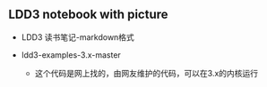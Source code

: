 ## LDD3  notebook with picture

- LDD3 读书笔记-markdown格式

- ldd3-examples-3.x-master 
	- 这个代码是网上找的，由网友维护的代码，可以在3.x的内核运行

